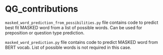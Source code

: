 # QG_contributions

`masked_word_prediction_from_possibilities.py` file contains code to predict best fit MASKED word from a list of possible words. Can be used for preposition or question type prediction.

`masked_word_prediction.py` file contains code to predict MASKED word from BERT vocab. List of possible words is not required in this case.
